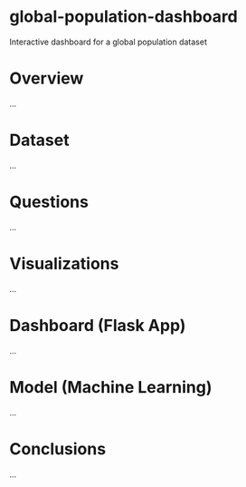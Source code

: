 # global-population-dashboard
Interactive dashboard for a global population dataset

# Overview
...
# Dataset
...
# Questions
...
# Visualizations
...
# Dashboard (Flask App)
...
# Model (Machine Learning)
...
# Conclusions
...
